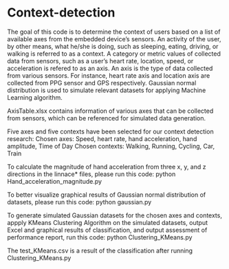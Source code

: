 # Context-detection

The goal of this code is to determine the context of users based on a list of available axes from the embedded device’s sensors. An activity of the user, by other means, what he/she is doing, such as sleeping, eating, driving, or walking is referred to as a context. A category or metric values of collected data from sensors, such as a user’s heart rate, location, speed, or acceleration is refered to as an axis. An axis is the type of data collected from various sensors. For instance, heart rate axis and location axis are collected from PPG sensor and GPS respectively. Gaussian normal distribution is used to simulate relevant datasets for applying Machine Learning algorithm.

AxisTable.xlsx contains information of various axes that can be collected from sensors, which can be referenced for simulated data generation.

Five axes and five contexts have been selected for our context detection research:
   Chosen axes: Speed, heart rate, hand acceleration, hand amplitude, Time of Day
  Chosen contexts: Walking, Running, Cycling, Car, Train
  
To calculate the magnitude of hand acceleration from three x, y, and z directions in the linnace* files, please run this code:
  python Hand_acceleration_magnitude.py
  
To better visualize graphical results of Gaussian normal distribution of datasets, please run this code:
  python gaussian.py

To generate simulated Gaussian datasets for the chosen axes and contexts, appply KMeans Clustering Algorithm on the simulated datasets, output Excel and graphical results of classification, and output assessment of performance report, run this code:
  python Clustering_KMeans.py
  
The test_KMeans.csv is a result of the classification after running Clustering_KMeans.py
  
